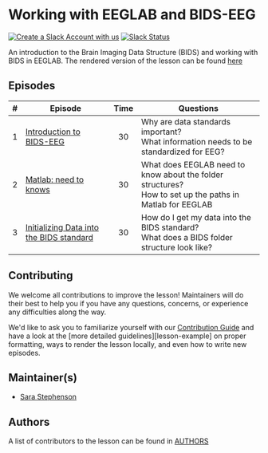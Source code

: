 # Working with EEGLAB and BIDS-EEG

[![Create a Slack Account with us](https://img.shields.io/badge/Create_Slack_Account-The_Carpentries-071159.svg)](https://swc-slack-invite.herokuapp.com/)
[![Slack Status](https://img.shields.io/badge/Slack_Channel-neuroimaging-E01563.svg)](https://swcarpentry.slack.com/messages/CCJBHKCHZ)

An introduction to the Brain Imaging Data Structure (BIDS) and working with BIDS in EEGLAB. The rendered version of the lesson can be found [here](https://carpentries-incubator.github.io/SDC-BIDS-EEG-EEGLAB/)

## Episodes

| # | Episode | Time | Questions |
| ---- | ---- | :----: | ---- |
| 1 | [Introduction to BIDS-EEG](https://carpentries-incubator.github.io/SDC-BIDS-EEG-EEGLAB/01-intro_BIDS_EEG/index.html) | 30 | Why are data standards important? <br> What information needs to be standardized for EEG? |
| 2 | [Matlab: need to knows](https://carpentries-incubator.github.io/SDC-BIDS-EEG-EEGLAB/02-data_property/index.html) | 30 | What does EEGLAB need to know about the folder structures? <br> How to set up the paths in Matlab for EEGLAB | 
| 3 | [Initializing Data into the BIDS standard](https://carpentries-incubator.github.io/SDC-BIDS-EEG-EEGLAB/03-BIDS_init_EEG_EEGLAB/index.html) | 30 | How do I get my data into the BIDS standard? <br> What does a BIDS folder structure look like? | 

## Contributing

We welcome all contributions to improve the lesson! Maintainers will do their best to help you if you have any
questions, concerns, or experience any difficulties along the way.

We'd like to ask you to familiarize yourself with our [Contribution Guide](CONTRIBUTING.md) and have a look at
the [more detailed guidelines][lesson-example] on proper formatting, ways to render the lesson locally, and even
how to write new episodes.

## Maintainer(s)

* [Sara Stephenson](https://github.com/SaraStephenson)

## Authors

A list of contributors to the lesson can be found in [AUTHORS](AUTHORS)


